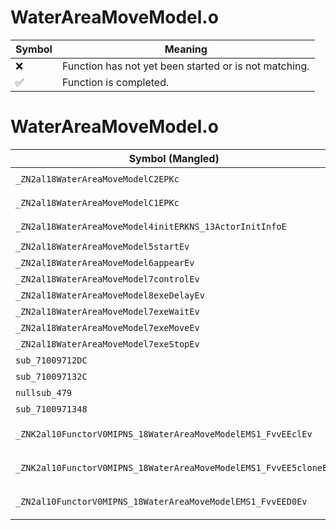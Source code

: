 # WaterAreaMoveModel.o
| Symbol | Meaning 
| ------------- | ------------- 
| :x: | Function has not yet been started or is not matching. 
| :white_check_mark: | Function is completed. 


# WaterAreaMoveModel.o
| Symbol (Mangled) | Symbol (Demangled) | Decompiled? |
| ------------- |  ------------- | ------------- |
| `_ZN2al18WaterAreaMoveModelC2EPKc` | `al::WaterAreaMoveModel::WaterAreaMoveModel(char const*)` | :white_check_mark: |
| `_ZN2al18WaterAreaMoveModelC1EPKc` | `al::WaterAreaMoveModel::WaterAreaMoveModel(char const*)` | :white_check_mark: |
| `_ZN2al18WaterAreaMoveModel4initERKNS_13ActorInitInfoE` | `al::WaterAreaMoveModel::init(al::ActorInitInfo const&)` | :white_check_mark: |
| `_ZN2al18WaterAreaMoveModel5startEv` | `al::WaterAreaMoveModel::start(void)` | :white_check_mark: |
| `_ZN2al18WaterAreaMoveModel6appearEv` | `al::WaterAreaMoveModel::appear(void)` | :white_check_mark: |
| `_ZN2al18WaterAreaMoveModel7controlEv` | `al::WaterAreaMoveModel::control(void)` | :white_check_mark: |
| `_ZN2al18WaterAreaMoveModel8exeDelayEv` | `al::WaterAreaMoveModel::exeDelay(void)` | :white_check_mark: |
| `_ZN2al18WaterAreaMoveModel7exeWaitEv` | `al::WaterAreaMoveModel::exeWait(void)` | :white_check_mark: |
| `_ZN2al18WaterAreaMoveModel7exeMoveEv` | `al::WaterAreaMoveModel::exeMove(void)` | :white_check_mark: |
| `_ZN2al18WaterAreaMoveModel7exeStopEv` | `al::WaterAreaMoveModel::exeStop(void)` | :white_check_mark: |
| `sub_71009712DC` | `` | :white_check_mark: |
| `sub_710097132C` | `` | :white_check_mark: |
| `nullsub_479` | `` | :white_check_mark: |
| `sub_7100971348` | `` | :white_check_mark: |
| `_ZNK2al10FunctorV0MIPNS_18WaterAreaMoveModelEMS1_FvvEEclEv` | `al::FunctorV0M<al::WaterAreaMoveModel *,void (al::WaterAreaMoveModel::*)(void)>::operator()(void)const` | :white_check_mark: |
| `_ZNK2al10FunctorV0MIPNS_18WaterAreaMoveModelEMS1_FvvEE5cloneEv` | `al::FunctorV0M<al::WaterAreaMoveModel *,void (al::WaterAreaMoveModel::*)(void)>::clone(void)const` | :white_check_mark: |
| `_ZN2al10FunctorV0MIPNS_18WaterAreaMoveModelEMS1_FvvEED0Ev` | `al::FunctorV0M<al::WaterAreaMoveModel *,void (al::WaterAreaMoveModel::*)(void)>::~FunctorV0M()` | :white_check_mark: |
